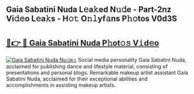 ## Gaia Sabatini Nuda L𝚎a𝚔ed N𝚞𝚍e - Part-2nz Vi𝚍𝚎o L𝚎a𝚔s - H𝚘𝚝 O𝚗𝚕yf𝚊ns P𝚑𝚘tos V0d3S

# <h2><a href="http://kf34h5p.oniu.top/?m=Gaia+Sabatini+Nuda">🔗👉 🔴 Gaia Sabatini Nuda P𝚑ot𝚘𝚜 V𝚒d𝚎o</a></h2>

[![Gaia Sabatini Nuda Nu𝚍e𝚜](https://i.imgur.com/0qMVB7G.gif)](http://kf34h5p.oniu.top/?m=Gaia+Sabatini+Nuda)
Social media personality Gaia Sabatini Nuda, acclaimed for publishing dance and lifestyle material, consisting of presentations and personal blogs. Remarkable makeup artist assistant Gaia Sabatini Nuda, acclaimed for their exceptional abilities and accomplishments in assisting makeup artists.  
